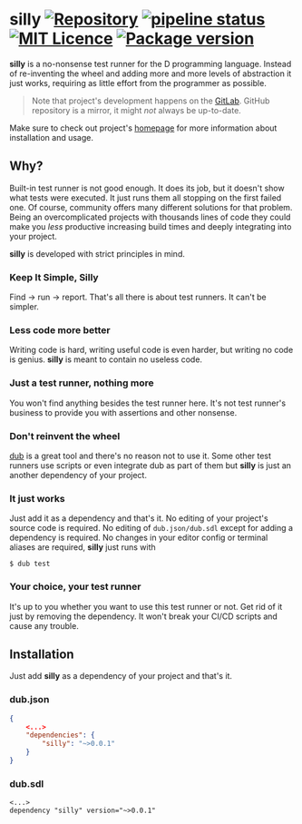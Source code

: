 silly [![Repository](https://img.shields.io/badge/repository-on%20GitLab-orange.svg)](https://gitlab.com/ohboi/silly) [![pipeline status](https://gitlab.com/ohboi/silly/badges/master/pipeline.svg)](https://gitlab.com/ohboi/silly/commits/master) [![MIT Licence](https://img.shields.io/badge/licence-MIT-blue.svg)](https://gitlab.com/ohboi/silly/blob/master/LICENCE) [![Package version](https://img.shields.io/dub/v/silly.svg)](https://gitlab.com/ohboi/silly/tags)
=====

**silly** is a no-nonsense test runner for the D programming language. Instead of re-inventing the wheel and adding more and more levels of abstraction it just works, requiring as little effort from the programmer as possible.

> Note that project's development happens on the [GitLab](https://gitlab.com/ohboi/silly).
> GitHub repository is a mirror, it might *not* always be up-to-date.

Make sure to check out project's [homepage](https://ohboi.gitlab.io/silly/) for more information about installation and usage.

## Why?

Built-in test runner is not good enough. It does its job, but it doesn't show what tests were executed. It just runs them all stopping on the first failed one. Of course, community offers many different solutions for that problem. Being an overcomplicated projects with thousands lines of code they could make you *less* productive increasing build times and deeply integrating into your project.

**silly** is developed with strict principles in mind.

### Keep It Simple, Silly

Find -> run -> report. That's all there is about test runners. It can't be simpler.

### Less code more better

Writing code is hard, writing useful code is even harder, but writing no code is genius. **silly** is meant to contain no useless code.

### Just a test runner, nothing more

You won't find anything besides the test runner here. It's not test runner's business to provide you with assertions and other nonsense.

### Don't reinvent the wheel

[dub](https://dub.pm/) is a great tool and there's no reason not to use it. Some other test runners use scripts or even integrate dub as part of them but **silly** is just an another dependency of your project.

### It just works

Just add it as a dependency and that's it. No editing of your project's source code is required. No editing of `dub.json/dub.sdl` except for adding a dependency is required. No changes in your editor config or terminal aliases are required, **silly** just runs with
```
$ dub test
```

### Your choice, your test runner

It's up to you whether you want to use this test runner or not. Get rid of it just by removing the dependency. It won't break your CI/CD scripts and cause any trouble.

## Installation

Just add **silly** as a dependency of your project and that's it.

### dub.json

```json
{
	<...>
	"dependencies": {
		"silly": "~>0.0.1"
	}
}
```

### dub.sdl

```
<...>
dependency "silly" version="~>0.0.1"
```
